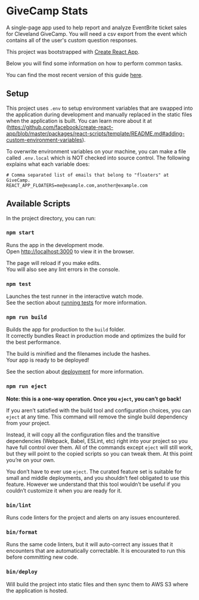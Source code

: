 # GiveCamp Stats

A single-page app used to help report and analyze EventBrite ticket sales for
Cleveland GiveCamp. You will need a csv export from the event which contains
all of the user's custom question responses.

This project was bootstrapped with
[Create React App](https://github.com/facebookincubator/create-react-app).

Below you will find some information on how to perform common tasks.

You can find the most recent version of this guide
[here](https://github.com/facebookincubator/create-react-app/blob/master/packages/react-scripts/template/README.md).

## Setup

This project uses `.env` to setup environment variables that are swapped into
the application during development and manually replaced in the static files
when the application is built. You can learn more about it at
(https://github.com/facebook/create-react-app/blob/master/packages/react-scripts/template/README.md#adding-custom-environment-variables).

To overwrite environment variables on your machine, you can make a file called
`.env.local` which is NOT checked into source control. The following explains
what each variable does:

```
# Comma separated list of emails that belong to "floaters" at GiveCamp.
REACT_APP_FLOATERS=me@example.com,another@example.com
```

## Available Scripts

In the project directory, you can run:

### `npm start`

Runs the app in the development mode.<br>
Open [http://localhost:3000](http://localhost:3000) to view it in the browser.

The page will reload if you make edits.<br>
You will also see any lint errors in the console.

### `npm test`

Launches the test runner in the interactive watch mode.<br>
See the section about [running tests](#running-tests) for more information.

### `npm run build`

Builds the app for production to the `build` folder.<br>
It correctly bundles React in production mode and optimizes the build for the best performance.

The build is minified and the filenames include the hashes.<br>
Your app is ready to be deployed!

See the section about [deployment](#deployment) for more information.

### `npm run eject`

**Note: this is a one-way operation. Once you `eject`, you can’t go back!**

If you aren’t satisfied with the build tool and configuration choices, you can `eject` at any time. This command will remove the single build dependency from your project.

Instead, it will copy all the configuration files and the transitive dependencies (Webpack, Babel, ESLint, etc) right into your project so you have full control over them. All of the commands except `eject` will still work, but they will point to the copied scripts so you can tweak them. At this point you’re on your own.

You don’t have to ever use `eject`. The curated feature set is suitable for small and middle deployments, and you shouldn’t feel obligated to use this feature. However we understand that this tool wouldn’t be useful if you couldn’t customize it when you are ready for it.

### `bin/lint`

Runs code linters for the project and alerts on any issues encountered.

### `bin/format`

Runs the same code linters, but it will auto-correct any issues that it
encounters that are automatically correctable. It is encourated to run this
before committing new code.

### `bin/deploy`

Will build the project into static files and then sync them to AWS S3 where
the application is hosted.
